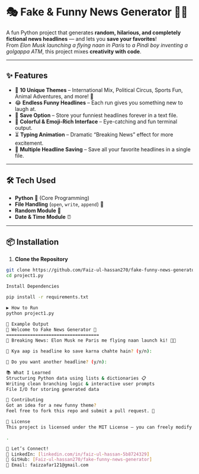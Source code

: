 # 🎭 Fake & Funny News Generator 📰🤣

A fun Python project that generates **random, hilarious, and completely fictional news headlines** — and lets you **save your favorites**!  
From *Elon Musk launching a flying naan in Paris* to *a Pindi boy inventing a golgappa ATM*, this project mixes **creativity with code**.

---

## ✨ Features

- 🎯 **10 Unique Themes** – International Mix, Political Circus, Sports Fun, Animal Adventures, and more! 🐒  
- 😂 **Endless Funny Headlines** – Each run gives you something new to laugh at.  
- 💾 **Save Option** – Store your funniest headlines forever in a text file.  
- 🎨 **Colorful & Emoji-Rich Interface** – Eye-catching and fun terminal output.  
- ⏳ **Typing Animation** – Dramatic “Breaking News” effect for more excitement.  
- 📂 **Multiple Headline Saving** – Save all your favorite headlines in a single file.

---

## 🛠 Tech Used

- **Python** 🐍 (Core Programming)
- **File Handling** (`open`, `write`, `append`) 📄
- **Random Module** 🎲
- **Date & Time Module** ⏰

---

## 📦 Installation

1. **Clone the Repository**
```bash
git clone https://github.com/Faiz-ul-hassan270/fake-funny-news-generator.git
cd project1.py

Install Dependencies

pip install -r requirements.txt

▶ How to Run
python project1.py

📂 Example Output
🎉 Welcome to Fake News Generator 🎉
===================================
📰 Breaking News: Elon Musk ne Paris me flying naan launch ki! 🚀🥟

💾 Kya aap is headline ko save karna chahte hain? (y/n):

🔄 Do you want another headline? (y/n):

📚 What I Learned
Structuring Python data using lists & dictionaries 📋
Writing clean branching logic & interactive user prompts
File I/O for storing generated data

🤝 Contributing
Got an idea for a new funny theme?
Feel free to fork this repo and submit a pull request. 🎯

📜 License
This project is licensed under the MIT License – you can freely modify and share.

.

🚀 Let’s Connect!
📌 LinkedIn: [linkedin.com/in/faiz-ul-hassan-5b8724329]
📌 GitHub: [Faiz-ul-hassan270/fake-funny-news-generator]
📌 Email: faizzafar121@gmail.com

